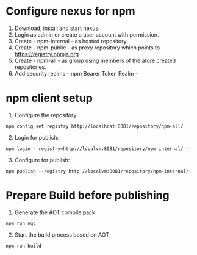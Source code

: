 # Configure nexus for npm

1. Download, install and start nexus.
2. Login as admin or create a user account with permission.
3. Create - npm-internal - as hosted repository.
4. Create - npm-public - as proxy repository which points to https://registry.npmjs.org
5. Create - npm-all - as group using members of the afore created repositories. 
6. Add security realms - npm Bearer Token Realm - 

# npm client setup 

1. Configure the repository:

```
npm config set registry http://localhost:8081/repository/npm-all/
```

2. Login for publish:

```
npm login --registry=http://localvm:8081/repository/npm-internal/ --
```

3. Configure for publish:

```
npm publish --registry http://localvm:8081/repository/npm-internal/ 
```

# Prepare Build before publishing

1. Generate the AOT compile pack
```
npm run ngc 
```
2. Start the build process based on AOT
```
npm run build
```








